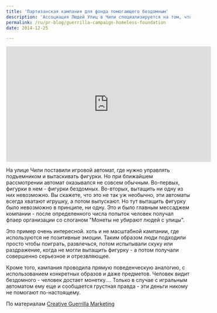 ```yaml
---
title: 'Партизанская кампания для фонда помогающего бездомным'
description: 'Ассоциация Людей Улиц в Чили специализируется на том, что привлекает внимание к проблеме бездомных и прикладывает усилия чтобы действительно изменить их жизнь.'
permalink: /ru/pr-blog/guerrilla-campaign-homeless-foundation
date: 2014-12-25

---
```


<iframe width="560" height="315" src="https://www.youtube.com/embed/YXFqiC-HKYI" frameborder="0" allowfullscreen></iframe>

На улице Чили поставили игровой автомат, где нужно управлять подъемником и вытаскивать фигурки. Но при ближайшем рассмотрении автомат оказывался не совсем обычным. Во-первых, фигурки в нем - фигурки бездомных. Во-вторых, вытащить ни одну из них невозможно. Вы скажете, что это не так уж необычно, эти автоматы всегда хватают игрушку, а потом выпускают. Но тут вытащить фигурку было невозможно в принципе, ни одну. Это и было главным мессаджем компании - после определенного числа попыток  человек получал флаер организации со слоганом "Монеты не убирают людей с улицы".

Это пример очень интересной. хоть и не масштабной кампании, где используются не позитивные эмоции. Таким образом люди подходили просто чтобы поиграть, развлечься, потом испытывали скуку или раздражение, когда не могли вытащить фигурку -  а потом получали совершенно серьезное и отрезвляющее.

Кроме того, кампания проводила прямую поведенческую аналогию, с использованием конкретных образов и даже предметов. Человек видит бездомного - человек достает монетку.... Только в случае с игральным автоматом ему еще и сообщается грустная правда - эти деньги никому не помогают по-настоящему.

По материалам <a href="http://www.creativeguerrillamarketing.com/guerrilla-marketing/crane-game-encourages-donations-help-homeless-people-unique-way/">Creative Guerrilla Marketing </a>

